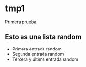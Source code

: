 # tmp1
Primera prueba

## Esto es una lista random
* Primera entrada random
* Segunda entrada random
* Tercera y última entrada random
